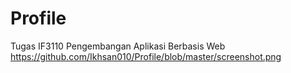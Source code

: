 # Profile
Tugas IF3110 Pengembangan Aplikasi Berbasis Web
https://github.com/Ikhsan010/Profile/blob/master/screenshot.png
